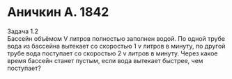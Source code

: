 # Аничкин А. 1842
Задача 1.2  
Бассейн объёмом V литров полностью заполнен водой. 
По одной трубе вода из бассейна вытекает со скоростью 1 v литров в минуту, 
по другой трубе вода поступает со скоростью 2 v литров в минуту. 
Через какое время бассейн станет пустым, если вода вытекает быстрее, чем поступает?   

